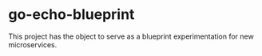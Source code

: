 # go-echo-blueprint
This project has the object to serve as a blueprint experimentation for new microservices.
